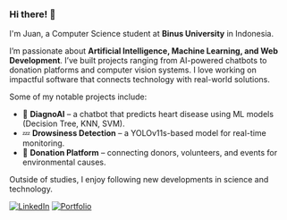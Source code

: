 ### Hi there! 👋  

I'm Juan, a Computer Science student at **Binus University** in Indonesia.  

I’m passionate about **Artificial Intelligence, Machine Learning, and Web Development**. I’ve built projects ranging from AI-powered chatbots to donation platforms and computer vision systems. I love working on impactful software that connects technology with real-world solutions.  

Some of my notable projects include:  
- 🤖 **DiagnoAI** – a chatbot that predicts heart disease using ML models (Decision Tree, KNN, SVM).  
- 💤 **Drowsiness Detection** – a YOLOv11s-based model for real-time monitoring.  
- 🌱 **Donation Platform** – connecting donors, volunteers, and events for environmental causes.  

Outside of studies, I enjoy following new developments in science and technology.

[![LinkedIn](https://img.shields.io/badge/LinkedIn-%230077B5.svg?style=for-the-badge&logo=linkedin&logoColor=white)](https://www.linkedin.com/in/juan-ariviano-chandra/)
[![Portfolio](https://img.shields.io/badge/Portfolio-808080.svg?style=for-the-badge&logo=internet-explorer&logoColor=white)](https://juanariviano.vercel.app)




